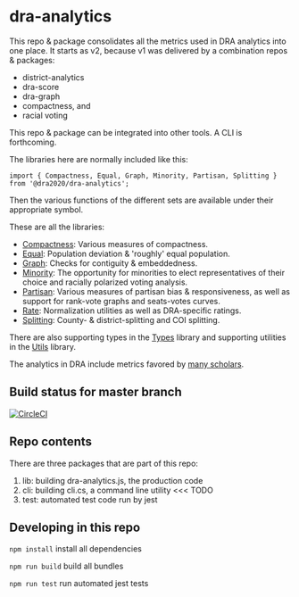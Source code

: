 # dra-analytics

This repo & package consolidates all the metrics used in DRA analytics into one place.
It starts as v2, because v1 was delivered by a combination repos & packages:

- district-analytics
- dra-score
- dra-graph
- compactness, and
- racial voting

This repo & package can be integrated into other tools. A CLI is forthcoming.

The libraries here are normally included like this:

    import { Compactness, Equal, Graph, Minority, Partisan, Splitting } from '@dra2020/dra-analytics';

Then the various functions of the different sets are available under their appropriate symbol.

These are all the libraries:

- [Compactness](./docs/compactness.md): Various measures of compactness.
- [Equal](./docs/equal.md): Population deviation & 'roughly' equal population.
- [Graph](./docs/graph.md): Checks for contiguity & embeddedness.
- [Minority](./docs/minority.md): The opportunity for minorities to elect representatives of their choice and racially polarized voting analysis.
- [Partisan](./docs/partisan.md): Various measures of partisan bias & responsiveness, as well as support for rank-vote graphs and seats-votes curves.
- [Rate](./docs/rate.md): Normalization utilities as well as DRA-specific ratings.
- [Splitting](./docs/splitting.md): County- & district-splitting and COI splitting.

There are also supporting types in the [Types](./docs/types.md) library and
supporting utilities in the [Utils](./docs/utils.md) library.

The analytics in DRA include metrics favored by [many scholars](./docs/attributions.md).

## Build status for master branch

[![CircleCI](https://circleci.com/gh/dra2020/dra-graph.svg?style=svg&circle-token=5c5fdd1ea8b6aa5fc80ec7657b805b3953c58e00)](https://circleci.com/gh/dra2020/dra-analytics)

## Repo contents

There are three packages that are part of this repo:

1. lib: building dra-analytics.js, the production code
2. cli: building cli.cs, a command line utility <<< TODO
3. test: automated test code run by jest

## Developing in this repo

```npm install``` install all dependencies

```npm run build``` build all bundles

```npm run test``` run automated jest tests
